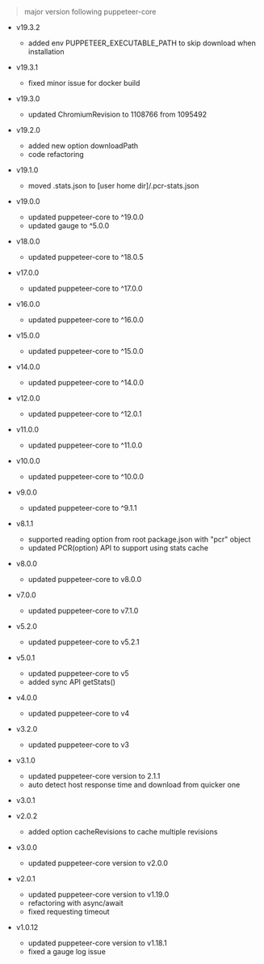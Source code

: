 > major version following puppeteer-core

+ v19.3.2
  - added env PUPPETEER_EXECUTABLE_PATH to skip download when installation

+ v19.3.1
  - fixed minor issue for docker build

+ v19.3.0
  - updated ChromiumRevision to 1108766 from 1095492

+ v19.2.0
  - added new option downloadPath
  - code refactoring

+ v19.1.0
  - moved .stats.json to [user home dir]/.pcr-stats.json

+ v19.0.0
  - updated puppeteer-core to ^19.0.0
  - updated gauge to ^5.0.0

+ v18.0.0
  - updated puppeteer-core to ^18.0.5

+ v17.0.0
  - updated puppeteer-core to ^17.0.0

+ v16.0.0
  - updated puppeteer-core to ^16.0.0

+ v15.0.0
  - updated puppeteer-core to ^15.0.0

+ v14.0.0
  - updated puppeteer-core to ^14.0.0

+ v12.0.0
  - updated puppeteer-core to ^12.0.1

+ v11.0.0
  - updated puppeteer-core to ^11.0.0

+ v10.0.0
  - updated puppeteer-core to ^10.0.0

+ v9.0.0
  - updated puppeteer-core to ^9.1.1

+ v8.1.1
  - supported reading option from root package.json with "pcr" object
  - updated PCR(option) API to support using stats cache

+ v8.0.0
  - updated puppeteer-core to v8.0.0

+ v7.0.0
  - updated puppeteer-core to v7.1.0

+ v5.2.0
  - updated puppeteer-core to v5.2.1

+ v5.0.1
  - updated puppeteer-core to v5
  - added sync API getStats()

+ v4.0.0
  - updated puppeteer-core to v4

+ v3.2.0
  - updated puppeteer-core to v3

+ v3.1.0
  - updated puppeteer-core version to 2.1.1
  - auto detect host response time and download from quicker one

+ v3.0.1
+ v2.0.2
  - added option cacheRevisions to cache multiple revisions

+ v3.0.0
  - updated puppeteer-core version to v2.0.0

+ v2.0.1
  - updated puppeteer-core version to v1.19.0
  - refactoring with async/await
  - fixed requesting timeout

+ v1.0.12
  - updated puppeteer-core version to v1.18.1
  - fixed a gauge log issue
